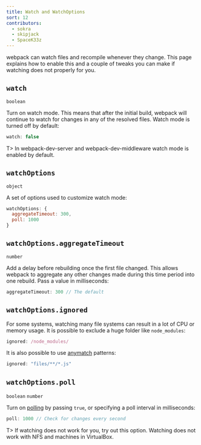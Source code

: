 ```yaml
---
title: Watch and WatchOptions
sort: 12
contributors:
  - sokra
  - skipjack
  - SpaceK33z
---
```


webpack can watch files and recompile whenever they change. This page explains how to enable this and a couple of tweaks you can make if watching does not properly for you.

## `watch`

`boolean`

Turn on watch mode. This means that after the initial build, webpack will continue to watch for changes in any of the resolved files. Watch mode is turned off by default:

```js
watch: false
```

T> In webpack-dev-server and webpack-dev-middleware watch mode is enabled by default.

## `watchOptions`

`object`

A set of options used to customize watch mode:

```js
watchOptions: {
  aggregateTimeout: 300,
  poll: 1000
}
```

## `watchOptions.aggregateTimeout`

`number`

Add a delay before rebuilding once the first file changed. This allows webpack to aggregate any other changes made during this time period into one rebuild. Pass a value in milliseconds:

```js
aggregateTimeout: 300 // The default
```

## `watchOptions.ignored`

For some systems, watching many file systems can result in a lot of CPU or memory usage. It is possible to exclude a huge folder like `node_modules`:

```js
ignored: /node_modules/
```

It is also possible to use [anymatch](https://github.com/es128/anymatch) patterns:

```js
ignored: "files/**/*.js"
```

## `watchOptions.poll`

`boolean` `number`

Turn on [polling](http://whatis.techtarget.com/definition/polling) by passing `true`, or specifying a poll interval in milliseconds:

```js
poll: 1000 // Check for changes every second
```

T> If watching does not work for you, try out this option. Watching does not work with NFS and machines in VirtualBox.

